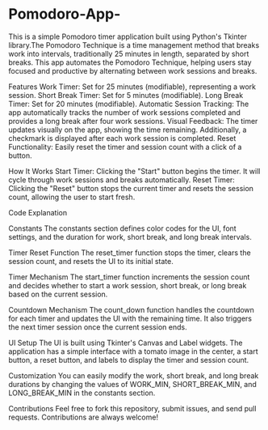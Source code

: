 # Pomodoro-App-
This is a simple Pomodoro timer application built using Python's Tkinter library.The Pomodoro Technique is a time management method that breaks work into intervals, traditionally 25 minutes in length, separated by short breaks. This app automates the Pomodoro Technique, helping users stay focused and productive by alternating between work sessions and breaks.

Features
Work Timer: Set for 25 minutes (modifiable), representing a work session.
Short Break Timer: Set for 5 minutes (modifiable).
Long Break Timer: Set for 20 minutes (modifiable).
Automatic Session Tracking: The app automatically tracks the number of work sessions completed and provides a long break after four work sessions.
Visual Feedback: The timer updates visually on the app, showing the time remaining. Additionally, a checkmark is displayed after each work session is completed.
Reset Functionality: Easily reset the timer and session count with a click of a button.

How It Works
Start Timer: Clicking the "Start" button begins the timer. It will cycle through work sessions and breaks automatically.
Reset Timer: Clicking the "Reset" button stops the current timer and resets the session count, allowing the user to start fresh.

Code Explanation

Constants
The constants section defines color codes for the UI, font settings, and the duration for work, short break, and long break intervals.


Timer Reset Function
The reset_timer function stops the timer, clears the session count, and resets the UI to its initial state.



Timer Mechanism
The start_timer function increments the session count and decides whether to start a work session, short break, or long break based on the current session.


        
Countdown Mechanism
The count_down function handles the countdown for each timer and updates the UI with the remaining time. It also triggers the next timer session once the current session ends.


UI Setup
The UI is built using Tkinter's Canvas and Label widgets. The application has a simple interface with a tomato image in the center, a start button, a reset button, and labels to display the timer and session count.


Customization
You can easily modify the work, short break, and long break durations by changing the values of WORK_MIN, SHORT_BREAK_MIN, and LONG_BREAK_MIN in the constants section.

Contributions
Feel free to fork this repository, submit issues, and send pull requests. Contributions are always welcome!
